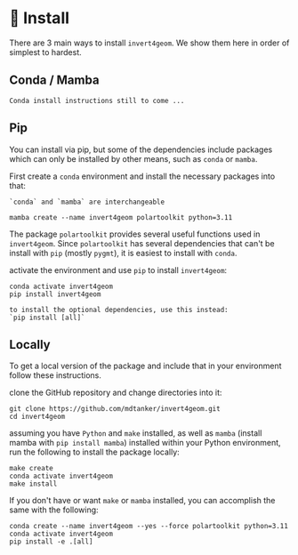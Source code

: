 # 🚀 Install

There are 3 main ways to install `invert4geom`. We show them here in order of
simplest to hardest.

## Conda / Mamba

```{warning}
Conda install instructions still to come ...
```

## Pip

You can install via pip, but some of the dependencies include packages which can
only be installed by other means, such as `conda` or `mamba`.

First create a `conda` environment and install the necessary packages into that:

```{note}
`conda` and `mamba` are interchangeable
```

```
mamba create --name invert4geom polartoolkit python=3.11
```

The package `polartoolkit` provides several useful functions used in
`invert4geom`. Since `polartoolkit` has several dependencies that can't be
install with `pip` (mostly `pygmt`), it is easiest to install with `conda`.

activate the environment and use `pip` to install `invert4geom`:

```
conda activate invert4geom
pip install invert4geom
```

```{note}
to install the optional dependencies, use this instead:
`pip install [all]`
```

## Locally

To get a local version of the package and include that in your environment
follow these instructions.

clone the GitHub repository and change directories into it:

```
git clone https://github.com/mdtanker/invert4geom.git
cd invert4geom
```

assuming you have `Python` and `make` installed, as well as `mamba` (install
mamba with `pip install mamba`) installed within your Python environment, run
the following to install the package locally:

```
make create
conda activate invert4geom
make install
```

If you don't have or want `make` or `mamba` installed, you can accomplish the
same with the following:

```
conda create --name invert4geom --yes --force polartoolkit python=3.11
conda activate invert4geom
pip install -e .[all]
```
